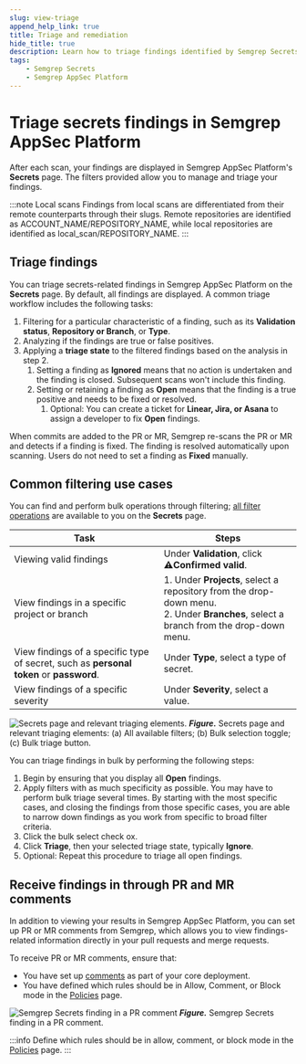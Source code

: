 ```yaml
---
slug: view-triage
append_help_link: true
title: Triage and remediation
hide_title: true
description: Learn how to triage findings identified by Semgrep Secrets.
tags:
    - Semgrep Secrets
    - Semgrep AppSec Platform
---
```


# Triage secrets findings in Semgrep AppSec Platform

After each scan, your findings are displayed in Semgrep AppSec Platform's
**Secrets** page. The filters provided allow you to manage and triage your findings.

:::note Local scans
Findings from local scans are differentiated from their remote counterparts through their slugs. Remote repositories are identified as <span className="placeholder">  ACCOUNT_NAME/REPOSITORY_NAME</span>, while local repositories are identified as <span className="placeholder">local_scan/REPOSITORY_NAME</span>.
:::

## Triage findings

You can triage secrets-related findings in Semgrep AppSec Platform on the **Secrets** page. By default, all findings are displayed. A common triage workflow includes the following tasks:

1. Filtering for a particular characteristic of a finding, such as its **Validation status**, **Repository or Branch**, or **Type**.
2. Analyzing if the findings are true or false positives.
3. Applying a **triage state** to the filtered findings based on the analysis in step 2.
    1. Setting a finding as **Ignored** means that no action is undertaken and the finding is closed. Subsequent scans won't include this finding.
    2. Setting or retaining a finding as **Open** means that the finding is a true positive and needs to be fixed or resolved.
        1. Optional: You can create a ticket for **Linear, Jira, or Asana** to assign a developer to fix **Open** findings.

When commits are added to the PR or MR, Semgrep re-scans the PR or MR and detects if a finding is fixed. The finding is resolved automatically upon scanning. Users do not need to set a finding as **Fixed** manually.

## Common filtering use cases

You can find and perform bulk operations through filtering; [all filter operations](/semgrep-secrets/getting-started#filter-findings) are available to you on the **Secrets** page.

| Task | Steps |
| ---- | ----- |
| Viewing valid findings | Under **Validation**, click **⚠️Confirmed valid**. |
| View findings in a specific project or branch |1. Under **Projects**, select a repository from the drop-down menu. <br /> 2. Under **Branches**, select a branch from the drop-down menu. |
| View findings of a specific type of secret, such as **personal token** or **password**. | Under **Type**, select a type of secret.
| View findings of a specific severity | Under **Severity**, select a value. |

![Secrets page and relevant triaging elements.](/img/secrets-triage.png#bordered)
**_Figure._** Secrets page and relevant triaging elements: (a) All available filters; (b) Bulk selection toggle; (c) Bulk triage button.

You can triage findings in bulk by performing the following steps:

1. Begin by ensuring that you display all **Open** findings.
2. Apply filters with as much specificity as possible. You may have to perform bulk triage several times. By starting with the most specific cases, and closing the findings from those specific cases, you are able to narrow down findings as you work from specific to broad filter criteria.
3. Click the bulk select check ox.
4. Click **Triage**, then your selected triage state, typically **Ignore**.
5. Optional: Repeat this procedure to triage all open findings.


## Receive findings in through PR and MR comments

In addition to viewing your results in Semgrep AppSec Platform, you can set up PR or MR comments from Semgrep, which allows you to view findings-related information directly in your pull requests and merge requests.

To receive PR or MR comments, ensure that:

* You have set up [comments](/category/pr-or-mr-comments) as part of your core deployment.
* You have defined which rules should be in Allow, Comment, or Block mode in the [Policies](/semgrep-secrets/policies) page.

![Semgrep Secrets finding in a PR comment](/img/secrets-pr-comment.png#bordered)
**_Figure._** Semgrep Secrets finding in a PR comment.

:::info
Define which rules should be in allow, comment, or block mode in the [Policies](/semgrep-secrets/policies) page.
:::

<!-- ## Create tickets

You can create tickets in Jira, Linear, or Asana for secrets-related findings. See [<i class="fa-regular fa-file-lines"></i> Ticketing](semgrep-appsec-platform/ticketing/). -->

